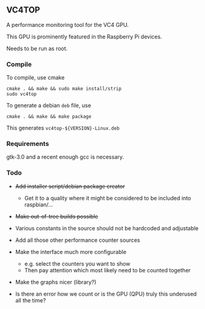 ## VC4TOP

A performance monitoring tool for the VC4 GPU.

This GPU is prominently featured in the Raspberry Pi devices.

Needs to be run as root.

### Compile
To compile, use cmake

    cmake . && make && sudo make install/strip
    sudo vc4top

To generate a debian `deb` file, use

    cmake . && make && make package

This generates `vc4top-${VERSION}-Linux.deb`
### Requirements
gtk-3.0 and a recent enough gcc is necessary.

### Todo
* ~~Add installer script/debian package creator~~
	* Get it to a quality where it might be considered to be included into raspbian/...
* ~~Make out-of-tree builds possible~~
* Various constants in the source should not be hardcoded and adjustable
* Add all those other performance counter sources
* Make the interface much more configurable
	* e.g. select the counters you want to show
	* Then pay attention which most likely need to be counted together
* Make the graphs nicer (library?)

* Is there an error how we count or is the GPU (QPU) truly this underused all the time?
